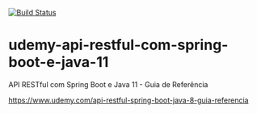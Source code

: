 [![Build Status](https://app.travis-ci.com/rodrigocabral78/udemy-api-restful-com-spring-boot-e-java-11.svg?branch=main)](https://app.travis-ci.com/rodrigocabral78/udemy-api-restful-com-spring-boot-e-java-11)

# udemy-api-restful-com-spring-boot-e-java-11
API RESTful com Spring Boot e Java 11 - Guia de Referência

<https://www.udemy.com/api-restful-spring-boot-java-8-guia-referencia>
